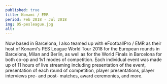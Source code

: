 ```yaml
---
published: true
title: Konami / EMR
period: Feb 2018 - Jul 2018
img: 05-pesleague.jpg
alt:
---
```

Now based in Barcelona, I also teamed up with eFootballPro / EMR as their host of Konami's PES League World Tour 2018 for the European rounds in Barcelona, Milan and Berlin, as well as for the World Finals in Barcelona for both co-op and 1v1 modes of competition. Each individual event was made up of 11 hours of live streaming including presentation of the event, presentation of each round of competition, player presentations, player interviews pre- and post- matches, award ceremonies, and more.